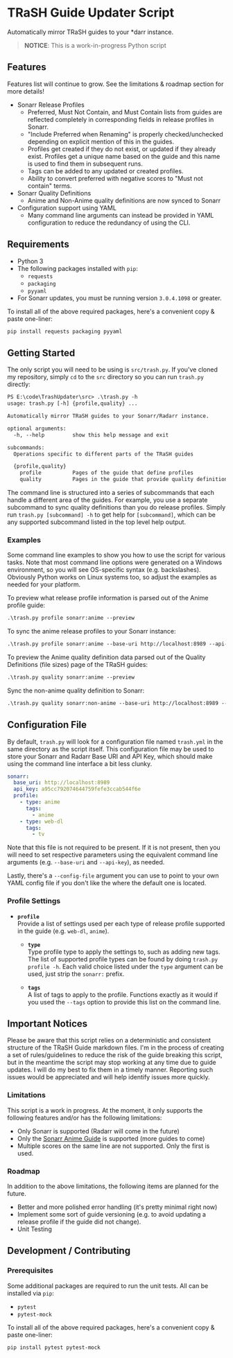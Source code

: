 # TRaSH Guide Updater Script

Automatically mirror TRaSH guides to your *darr instance.

> **NOTICE**: This is a work-in-progress Python script

## Features

Features list will continue to grow. See the limitations & roadmap section for more details!

* Sonarr Release Profiles
  * Preferred, Must Not Contain, and Must Contain lists from guides are reflected completely in
    corresponding fields in release profiles in Sonarr.
  * "Include Preferred when Renaming" is properly checked/unchecked depending on explicit mention of
    this in the guides.
  * Profiles get created if they do not exist, or updated if they already exist. Profiles get a
    unique name based on the guide and this name is used to find them in subsequent runs.
  * Tags can be added to any updated or created profiles.
  * Ability to convert preferred with negative scores to "Must not contain" terms.
* Sonarr Quality Definitions
  * Anime and Non-Anime quality definitions are now synced to Sonarr
* Configuration support using YAML
  * Many command line arguments can instead be provided in YAML configuration to reduce the
    redundancy of using the CLI.

## Requirements

* Python 3
* The following packages installed with `pip`:
  * `requests`
  * `packaging`
  * `pyyaml`
* For Sonarr updates, you must be running version `3.0.4.1098` or greater.

To install all of the above required packages, here's a convenient copy & paste one-liner:

```txt
pip install requests packaging pyyaml
```

## Getting Started

The only script you will need to be using is `src/trash.py`. If you've cloned my repository, simply
`cd` to the `src` directory so you can run `trash.py` directly:

```txt
PS E:\code\TrashUpdater\src> .\trash.py -h
usage: trash.py [-h] {profile,quality} ...

Automatically mirror TRaSH guides to your Sonarr/Radarr instance.

optional arguments:
  -h, --help         show this help message and exit

subcommands:
  Operations specific to different parts of the TRaSH guides

  {profile,quality}
    profile          Pages of the guide that define profiles
    quality          Pages in the guide that provide quality definitions
```

The command line is structured into a series of subcommands that each handle a different area of the
guides. For example, you use a separate subcommand to sync quality definitions than you do release
profiles. Simply run `trash.py [subcommand] -h` to get help for `[subcommand]`, which can be any
supported subcommand listed in the top level help output.

### Examples

Some command line examples to show you how to use the script for various tasks. Note that most
command line options were generated on a Windows environment, so you will see OS-specific syntax
(e.g. backslashes). Obviously Python works on Linux systems too, so adjust the examples as needed
for your platform.

To preview what release profile information is parsed out of the Anime profile guide:

```txt
.\trash.py profile sonarr:anime --preview
```

To sync the anime release profiles to your Sonarr instance:

```txt
.\trash.py profile sonarr:anime --base-uri http://localhost:8989 --api-key a95cc792074644759fefe3ccab544f6e
```

To preview the Anime quality definition data parsed out of the Quality Definitions (file sizes) page
of the TRaSH guides:

```txt
.\trash.py quality sonarr:anime --preview
```

Sync the non-anime quality definition to Sonarr:

```txt
.\trash.py quality sonarr:non-anime --base-uri http://localhost:8989 --api-key a95cc792074644759fefe3ccab544f6e
```

## Configuration File

By default, `trash.py` will look for a configuration file named `trash.yml` in the same directory as
the script itself. This configuration file may be used to store your Sonarr and Radarr Base URI and
API Key, which should make using the command line interface a bit less clunky.

```yml
sonarr:
  base_uri: http://localhost:8989
  api_key: a95cc792074644759fefe3ccab544f6e
  profile:
    - type: anime
      tags:
        - anime
    - type: web-dl
      tags:
        - tv
```

Note that this file is not required to be present. If it is not present, then you will need to set
respective parameters using the equivalent command line arguments (e.g. `--base-uri` and
`--api-key`), as needed.

Lastly, there's a `--config-file` argument you can use to point to your own YAML config file if you
don't like the where the default one is located.

### Profile Settings

* **`profile`**<br>
  Provide a list of settings used per each type of release profile supported in the guide (e.g.
  `web-dl`, `anime`).

  * **`type`**<br>
    Type profile type to apply the settings to, such as adding new tags. The list of supported
    profile types can be found by doing `trash.py profile -h`. Each valid choice listed under the
    `type` argument can be used, just strip the `sonarr:` prefix.

  * **`tags`**<br>
    A list of tags to apply to the profile. Functions exactly as it would if you used the `--tags`
    option to provide this list on the command line.

## Important Notices

Please be aware that this script relies on a deterministic and consistent structure of the TRaSH
Guide markdown files. I'm in the process of creating a set of rules/guidelines to reduce the risk of
the guide breaking this script, but in the meantime the script may stop working at any time due to
guide updates. I will do my best to fix them in a timely manner. Reporting such issues would be
appreciated and will help identify issues more quickly.

### Limitations

This script is a work in progress. At the moment, it only supports the following features and/or has
the following limitations:

* Only Sonarr is supported (Radarr will come in the future)
* Only the [Sonarr Anime Guide][1] is supported (more guides to come)
* Multiple scores on the same line are not supported. Only the first is used.

[1]: https://trash-guides.info/Sonarr/V3/Sonarr-Release-Profile-RegEx-Anime/

### Roadmap

In addition to the above limitations, the following items are planned for the future.

* Better and more polished error handling (it's pretty minimal right now)
* Implement some sort of guide versioning (e.g. to avoid updating a release profile if the guide did
  not change).
* Unit Testing

## Development / Contributing

### Prerequisites

Some additional packages are required to run the unit tests. All can be installed via `pip`:

* `pytest`
* `pytest-mock`

To install all of the above required packages, here's a convenient copy & paste one-liner:

```txt
pip install pytest pytest-mock
```
